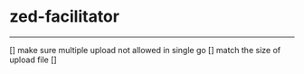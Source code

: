 # zed-facilitator




--------------------------------
[] make sure multiple upload not allowed in single go
[] match the size of upload file
[] 